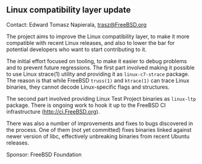 ## Linux compatibility layer update ##

Contact: Edward Tomasz Napierala, <trasz@FreeBSD.org>

The project aims to improve the Linux compatibility layer, to make
it more compatible with recent Linux releases, and also to lower
the bar for potential developers who want to start contributing to it.

The initial effort focused on tooling, to make it easier to debug
problems and to prevent future regressions.  The first part involved
making it possible to use Linux strace(1) utility and providing it
as `linux-c7-strace` package.  The reason is that while FreeBSD
`truss(1)` and `ktrace(1)` can trace Linux binaries, they cannot
decode Linux-specific flags and structures.

The second part involved providing Linux Test Project binaries as
`linux-ltp` package.  There is ongoing work to hook it up to the
FreeBSD CI infrastructure (http://ci.FreeBSD.org).

There was also a number of improvements and fixes to bugs discovered
in the process.  One of them (not yet committed) fixes binaries
linked against newer version of libc, effectively unbreaking binaries
from recent Ubuntu releases.

Sponsor: FreeBSD Foundation
